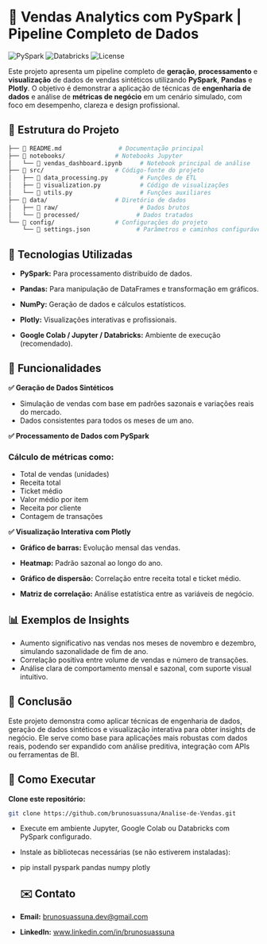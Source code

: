 # 🚀 **Vendas Analytics com PySpark | Pipeline Completo de Dados**

![PySpark](https://img.shields.io/badge/PySpark-v3.5+-orange)
![Databricks](https://img.shields.io/badge/Databricks-Runtime-red)
![License](https://img.shields.io/badge/license-MIT-blue)

Este projeto apresenta um pipeline completo de **geração**, **processamento** e **visualização** de dados de vendas sintéticos utilizando **PySpark**, **Pandas** e **Plotly**. O objetivo é demonstrar a aplicação de técnicas de **engenharia de dados** e análise de **métricas de negócio** em um cenário simulado, com foco em desempenho, clareza e design profissional.

## 📁 **Estrutura do Projeto**
```bash
├── 📄 README.md                # Documentação principal
├── 📂 notebooks/              # Notebooks Jupyter
│   └── 📄 vendas_dashboard.ipynb     # Notebook principal de análise
├── 📂 src/                    # Código-fonte do projeto
│   ├── 📄 data_processing.py         # Funções de ETL
│   ├── 📄 visualization.py           # Código de visualizações
│   └── 📄 utils.py                   # Funções auxiliares
├── 📂 data/                   # Diretório de dados
│   ├── 📂 raw/                       # Dados brutos
│   └── 📂 processed/                # Dados tratados
└── 📂 config/                 # Configurações do projeto
    └── 📄 settings.json             # Parâmetros e caminhos configuráveis
```


## 🚀 Tecnologias Utilizadas

- **PySpark:** Para processamento distribuído de dados.

- **Pandas:** Para manipulação de DataFrames e transformação em gráficos.

- **NumPy:** Geração de dados e cálculos estatísticos.

- **Plotly:** Visualizações interativas e profissionais.

- **Google Colab / Jupyter / Databricks:** Ambiente de execução (recomendado).

## 🧪 Funcionalidades

**✅ Geração de Dados Sintéticos**

- Simulação de vendas com base em padrões sazonais e variações reais do mercado.
- Dados consistentes para todos os meses de um ano.

**✅ Processamento de Dados com PySpark**
### **Cálculo de métricas como:**

- Total de vendas (unidades)
- Receita total
- Ticket médio
- Valor médio por item
- Receita por cliente
- Contagem de transações

**✅ Visualização Interativa com Plotly**
- **Gráfico de barras:** Evolução mensal das vendas.

- **Heatmap:** Padrão sazonal ao longo do ano.

- **Gráfico de dispersão:** Correlação entre receita total e ticket médio.

- **Matriz de correlação:** Análise estatística entre as variáveis de negócio.

## **📊 Exemplos de Insights**
- Aumento significativo nas vendas nos meses de novembro e dezembro, simulando sazonalidade de fim de ano.
- Correlação positiva entre volume de vendas e número de transações.
- Análise clara de comportamento mensal e sazonal, com suporte visual intuitivo.

## 🧠 Conclusão
Este projeto demonstra como aplicar técnicas de engenharia de dados, geração de dados sintéticos e visualização interativa para obter insights de negócio. Ele serve como base para aplicações mais robustas com dados reais, podendo ser expandido com análise preditiva, integração com APIs ou ferramentas de BI.

## 📌 Como Executar
**Clone este repositório:**
```bash
git clone https://github.com/brunosuassuna/Analise-de-Vendas.git
```

- Execute em ambiente Jupyter, Google Colab ou Databricks com PySpark configurado.

- Instale as bibliotecas necessárias (se não estiverem instaladas):

- pip install pyspark pandas numpy plotly

  ## ✉️ Contato
- **Email:** brunosuassuna.dev@gmail.com
- **LinkedIn:** www.linkedin.com/in/brunosuassuna


